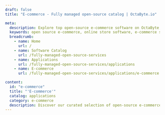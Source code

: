 ```yaml
---
draft: false
title: "E-commerce - Fully managed open-source catalog | OctaByte.io"

meta:
  description: Explore top open-source e-commerce software on OctaByte, with full setup, support, and maintenance to streamline your online store's success.
  keywords: open source e-commerce, online store software, e-commerce solutions, OctaByte, e-commerce platform, software installation, e-commerce support, e-commerce updates, online retail software, e-commerce maintenance
  breadcrumb:
    - name: Home
      url: /
    - name: Software Catalog
      url: /fully-managed-open-source-services
    - name: Applications
      url: /fully-managed-open-source-services/applications
    - name: E-commerce
      url: /fully-managed-open-source-services/applications/e-commerce

content:
  id: "e-commerce"
  title: "'E-commerce'"
  catalog: applications
  category: e-commerce
  description: Discover our curated selection of open-source e-commerce software on OctaByte, designed to empower your online retail business. Whether you're just starting or scaling up, we offer a variety of robust platforms that are customizable to meet your specific needs. With OctaByte, we handle the entire setup process, including installation, backups, software updates, ongoing support, and maintenance, ensuring your e-commerce site runs smoothly and efficiently. Let us take care of the technical aspects so you can focus on growing your business.
---
```

